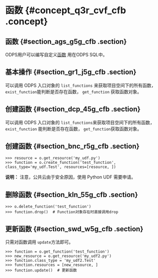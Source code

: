 # 函数 {#concept_q3r_cvf_cfb .concept}

## 函数 {#section_ags_g5g_cfb .section}

ODPS用户可以编写自定义[函数](../../../../cn.zh-CN/产品简介/基本概念/函数.md#) 用在ODPS SQL中。

## 基本操作 {#section_gr1_j5g_cfb .section}

可以调用 ODPS 入口对象的 `list_functions` 来获取项目空间下的所有函数，`exist_function`能判断是否存在函数， `get_function` 获取函数对象。

## 创建函数 {#section_dcp_45g_cfb .section}

可以调用 ODPS 入口对象的 `list_functions`来获取项目空间下的所有函数，`exist_function` 能判断是否存在函数， `get_function`获取函数对象。

## 创建函数 {#section_bnc_r5g_cfb .section}

```
>>> resource = o.get_resource('my_udf.py')
>>> function = o.create_function('test_function', class_type='my_udf.Test', resources=[resource, ])
```

**说明：** 注意，公共云由于安全原因，使用 Python UDF 需要申请。

## 删除函数 {#section_kln_55g_cfb .section}

```
>>> o.delete_function('test_function')
>>> function.drop()  # Function对象存在时直接调用drop
```

## 更新函数 {#section_swd_w5g_cfb .section}

只需对函数调用 `update`方法即可。

```
>>> function = o.get_function('test_function')
>>> new_resource = o.get_resource('my_udf2.py')
>>> function.class_type = 'my_udf2.Test'
>>> function.resources = [new_resource, ]
>>> function.update()  # 更新函数
```

